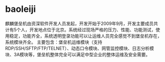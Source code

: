 # baoleiji
麒麟堡垒机由资深软件开发人员发起，开发开始于2009年9月，开发主要成员共计有5个人，开发地点位于北京。系统经过现场严格的压力、性能、功能测试，使用稳定，功能齐全，系统透明登录功能可以让运维人员完全感觉不到堡垒机存在，系统模块齐全。 主要包含：堡垒机运维模块（支持RDP/SSH/SFTP/FTP/TELNET）、动态口令模块、网管监控模块、日志分析模块、3A模块等，堡垒机整体完全可以满足中型企业的整体运维及安全需要。
